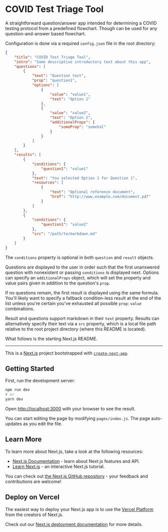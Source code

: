# COVID Test Triage Tool

A straightforward question/answer app intended for determining a COVID testing protocol from a predefined flowchart.
Though can be used for any question-and-answer based flowchart.

Configuration is done via a required `config.json` file in the root directory:

```json
{
	"title": "COVID Test Triage Tool",
	"intro": "Some descriptive introductory text about this app",
	"questions": [
		{
			"text": "Question text",
			"prop": "question1",
			"options": [
				{
					"value": "value1",
					"text": "Option 1"
				},
				{
					"value": "value2",
					"text": "Option 2",
					"additionalProps": {
						"someProp": "someVal"
					}
				}
			]
		}
	],
	"results": [
		{
			"conditions": {
				"question1": "value1"
			},
			"text": "You selected Option 1 for Question 1",
			"resources": [
				{
					"text": "Optional reference document",
					"href": "http://www.example.com/document.pdf"
				}
			]
		},
		{
			"conditions": {
				"question1": "value2"
			},
			"src": "/path/to/markdown.md"
		}
	]
}
```

The `conditions` property is optional in both `question` and `result` objects.

Questions are displayed to the user in order such that the first unanswered question with nonexistent or passing `conditions` is displayed next.
Options can specify an `additionalProps` object, which will set the property and value pairs given in addition to the question's `prop`.

If no questions remain, the first result is displayed using the same formula.
You'll likely want to specify a fallback condition-less result at the end of the list unless you're certain you've exhausted all possible `prop`: `value` combinations.

Result and questions support markdown in their `text` property.
Results can alternatively specify their text via a `src` property, which is a local file path relative to the root project directory (where this README is located).


What follows is the starting Next.js README.

---

This is a [Next.js](https://nextjs.org/) project bootstrapped with [`create-next-app`](https://github.com/vercel/next.js/tree/canary/packages/create-next-app).

## Getting Started

First, run the development server:

```bash
npm run dev
# or
yarn dev
```

Open [http://localhost:3000](http://localhost:3000) with your browser to see the result.

You can start editing the page by modifying `pages/index.js`. The page auto-updates as you edit the file.

## Learn More

To learn more about Next.js, take a look at the following resources:

- [Next.js Documentation](https://nextjs.org/docs) - learn about Next.js features and API.
- [Learn Next.js](https://nextjs.org/learn) - an interactive Next.js tutorial.

You can check out [the Next.js GitHub repository](https://github.com/vercel/next.js/) - your feedback and contributions are welcome!

## Deploy on Vercel

The easiest way to deploy your Next.js app is to use the [Vercel Platform](https://vercel.com/import?utm_medium=default-template&filter=next.js&utm_source=create-next-app&utm_campaign=create-next-app-readme) from the creators of Next.js.

Check out our [Next.js deployment documentation](https://nextjs.org/docs/deployment) for more details.
